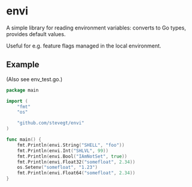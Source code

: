 # envi

A simple library for reading environment variables: converts to Go
types, provides default values.  

Useful for e.g. feature flags managed in the local environment. 

## Example

(Also see env_test.go.)

```go
package main

import (
	"fmt"
	"os"

	"github.com/stevegt/envi"
)

func main() {
	fmt.Println(envi.String("SHELL", "foo"))
	fmt.Println(envi.Int("SHLVL", 99))
	fmt.Println(envi.Bool("IAmNotSet", true))
	fmt.Println(envi.Float32("somefloat", 2.34))
	os.Setenv("somefloat", "1.23")
	fmt.Println(envi.Float64("somefloat", 2.34))
}
```
